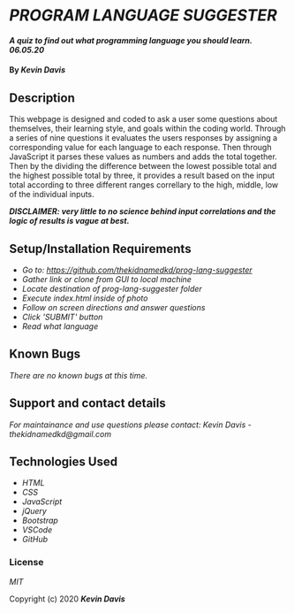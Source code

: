 # _PROGRAM LANGUAGE SUGGESTER_

#### _A quiz to find out what programming language you should learn. 06.05.20_

#### By _**Kevin Davis**_

## Description

This webpage is designed and coded to ask a user some questions about themselves, their learning style, and goals within the coding world. Through a series of nine questions it evaluates the users responses by assigning a corresponding value for each language to each response. Then through JavaScript it parses these values as numbers and adds the total together. Then by the dividing the difference between the lowest possible total and the highest possible total by three, it provides a result based on the input total according to three different ranges correllary to the high, middle, low of the individual inputs. 

***DISCLAIMER: very little to no science behind input correlations and the logic of results is vague at best.***

## Setup/Installation Requirements

* _Go to: https://github.com/thekidnamedkd/prog-lang-suggester_
* _Gather link or clone from GUI to local machine_
* _Locate destination of prog-lang-suggester folder_
* _Execute index.html inside of photo_
* _Follow on screen directions and answer questions_
* _Click 'SUBMIT' button_
* _Read what language_

## Known Bugs

_There are no known bugs at this time._

## Support and contact details

_For maintainance and use questions please contact: Kevin Davis - thekidnamedkd@gmail.com_

## Technologies Used

* _HTML_
* _CSS_
* _JavaScript_
* _jQuery_
* _Bootstrap_
* _VSCode_
* _GitHub_

### License

*MIT*

Copyright (c) 2020 **_Kevin Davis_**